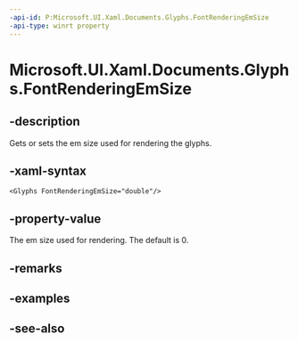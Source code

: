 ```yaml
---
-api-id: P:Microsoft.UI.Xaml.Documents.Glyphs.FontRenderingEmSize
-api-type: winrt property
---
```


<!-- Property syntax
public double FontRenderingEmSize { get;  set; }
-->

# Microsoft.UI.Xaml.Documents.Glyphs.FontRenderingEmSize

## -description
Gets or sets the em size used for rendering the glyphs.

## -xaml-syntax
```xaml
<Glyphs FontRenderingEmSize="double"/>
```


## -property-value
The em size used for rendering. The default is 0.

## -remarks

## -examples

## -see-also
